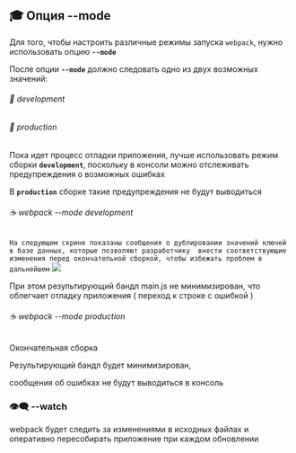 ## :mortar_board: Опция --mode
Для того, чтобы настроить различные режимы запуска `webpack`, нужно использовать опцию **`--mode`**

После опции **`--mode`** должно следовать одно из двух возможных значений:

###### :radio_button: development
###### :radio_button: production

Пока идет процесс отладки приложения, лучше использовать режим сборки **`development`**, поскольку в консоли можно отслеживать предупреждения о возможных ошибках

В **`production`** сборке такие предупреждения не будут  выводиться

###### :coffee: webpack --mode development

`На следующем скрине показаны сообщения о дублировании значений ключей в базе данных, которые позволяют разработчику 
внести соответствующие изменения перед окончательной сборкой, чтобы избежать проблем в дальнейшем`
![](https://lh4.googleusercontent.com/jWl0b6D9RUO5Xmi51lrJE0l63pAHk-RYJFK9b5WFh0WRoKePjL5OlkWd40yzRnGzIORy7kN0wkJRiM_kxykFfRJE7yU1soHiOBvAhsTcfYdaETJfamHOacUtPMR5raxqMtMGOtPIRFqqkb0)

При этом результирующий бандл  main.js  не минимизирован, что облегчает отладку приложения ( переход к строке с ошибкой )

###### :coffee: webpack --mode production
Окончательная сборка

Результирующий бандл будет минимизирован,

сообщения об ошибках не будут выводиться в консоль

### 👁‍🗨 --watch
webpack будет следить за изменениями в исходных файлах и оперативно пересобирать приложение при каждом обновлении